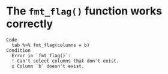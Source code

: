 # The `fmt_flag()` function works correctly

    Code
      tab %>% fmt_flag(columns = b)
    Condition
      Error in `fmt_flag()`:
      ! Can't select columns that don't exist.
      x Column `b` doesn't exist.

